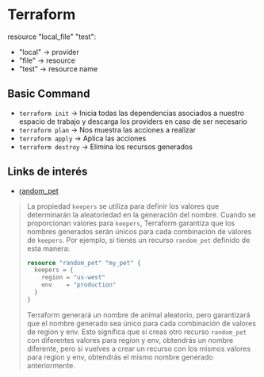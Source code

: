 # Terraform
resource "local_file" "test":
- "local" -> provider
- "file" -> resource
- "test" -> resource name

## Basic Command
- `terraform init` -> Inicia todas las dependencias asociados a nuestro espacio de trabajo y descarga los providers en caso de ser necesario
- `terraform plan` -> Nos muestra las acciones a realizar
- `terraform apply` -> Aplica las acciones
- `terraform destroy` -> Elimina los recursos generados

## Links de interés
- [random_pet](https://registry.terraform.io/providers/hashicorp/random/latest/docs/resources/pet)
> La propiedad `keepers` se utiliza para definir los valores que determinarán la aleatoriedad en la generación del nombre. Cuando se proporcionan valores para `keepers`, Terraform garantiza que los nombres generados serán únicos para cada combinación de valores de `keepers`.
> Por ejemplo, si tienes un recurso `random_pet` definido de esta manera:
> ```terraform
> resource "random_pet" "my_pet" {
>   keepers = {
>     region = "us-west"
>     env    = "production"
>   }
> }
> ```
> Terraform generará un nombre de animal aleatorio, pero garantizará que el nombre generado sea único para cada combinación de valores de region y env. Esto significa que si creas otro recurso `random_pet` con diferentes valores para region y env, obtendrás un nombre diferente, pero si vuelves a crear un recurso con los mismos valores para region y env, obtendrás el mismo nombre generado anteriormente.